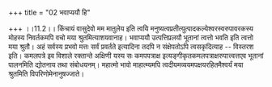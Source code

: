 +++
title = "02 भवाप्ययौ हि"

+++
।।11.2।। किंचायं वासुदेवो मम मातुलेय इति त्वयि
मनुष्यत्वप्रतीत्युत्पादकल्येश्वरस्वरुपावरकस्य मोहस्य निवर्तकमपि वचो मया
श्रुतमित्याशयवानाह। भवाप्ययौ उत्पत्तिप्रलयौ भूतानां त्वत्तो भवति इति
त्वत्तो मया श्रुतौ। अहं सर्वस्य प्रभवो मत्तः सर्वं प्रवर्तते इत्यादिना
तदपि न संक्षेपतोऽपि त्वसकृदित्याह -- विस्तरश इति। कमलपत्रे इव विशाले
रक्तान्ते अक्षिणी यस्य सः कमपपत्राक्ष
इत्यङ्गीकृतकमलपत्राक्षरुपात्त्वत्तएव भूतानां पालनमिति द्योतनाय तथा
संबोधयनम्। महात्मो भावो माहात्म्यमपि त्वदीयमव्ययमपक्षयरहितमैश्वर्यं मया
श्रुतमिति विपरिणोमेनानुषज्जाते।
